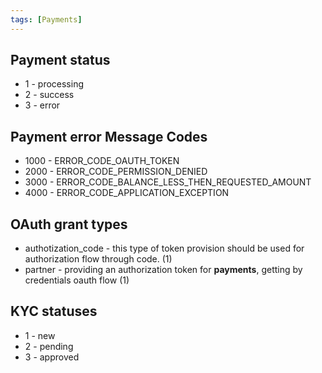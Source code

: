 ```yaml
---
tags: [Payments]
---
```


## Payment status
- 1 - processing
- 2 - success
- 3 - error

## Payment error Message Codes
- 1000 - ERROR_CODE_OAUTH_TOKEN
- 2000 - ERROR_CODE_PERMISSION_DENIED
- 3000 - ERROR_CODE_BALANCE_LESS_THEN_REQUESTED_AMOUNT
- 4000 - ERROR_CODE_APPLICATION_EXCEPTION    

## OAuth grant types
- authotization_code - this type of token provision should be used for authorization flow through code. (1)
- рartner - providing an authorization token for **payments**, getting by credentials oauth flow (1)

## KYC statuses
- 1 - new
- 2 - pending
- 3 - approved